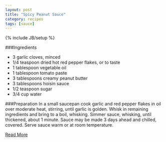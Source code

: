 ```yaml
---
layout: post
title: "Spicy Peanut Sauce"
category: recipes 
tags: [sauce]
---
```

{% include JB/setup %}

###Ingredients
* 3 garlic cloves, minced
* 1/4 teaspoon dried hot red pepper flakes, or to taste
* 1 tablespoon vegetable oil
* 1 tablespoon tomato paste
* 3 tablespoons creamy peanut butter
* 3 tablespoons hoisin sauce
* 1/2 teaspoon sugar
* 3/4 cup water

###Preparation
In a small saucepan cook garlic and red pepper flakes in oil over moderate heat, stirring, until garlic is golden. 
Whisk in remaining ingredients and bring to a boil, whisking. 
Simmer sauce, whisking, until thickened, about 1 minute. Sauce may be made 3 days ahead and chilled, covered.
Serve sauce warm or at room temperature.

[Read More](http://www.epicurious.com:80/recipes/food/views/Spicy-Peanut-Sauce-10602#ixzz1pmpPE1s9)